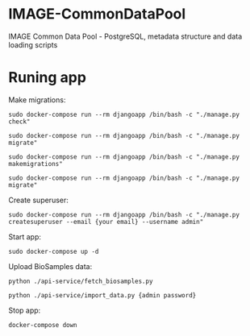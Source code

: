# IMAGE-CommonDataPool
IMAGE Common Data Pool - PostgreSQL, metadata structure and data loading scripts

# Runing app


Make migrations:

```sudo docker-compose run --rm djangoapp /bin/bash -c "./manage.py check"```

```sudo docker-compose run --rm djangoapp /bin/bash -c "./manage.py migrate"```

```sudo docker-compose run --rm djangoapp /bin/bash -c "./manage.py makemigrations"```

```sudo docker-compose run --rm djangoapp /bin/bash -c "./manage.py migrate"```

Create superuser:

```sudo docker-compose run --rm djangoapp /bin/bash -c "./manage.py createsuperuser --email {your email} --username admin"```

Start app:

```sudo docker-compose up -d```

Upload BioSamples data:

```python ./api-service/fetch_biosamples.py```

```python ./api-service/import_data.py {admin password}```

Stop app:

```docker-compose down```

 
